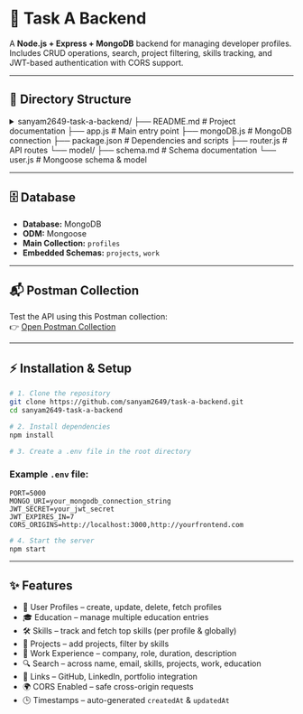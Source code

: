 
# 🚀 Task A Backend  

A **Node.js + Express + MongoDB** backend for managing developer profiles.  
Includes CRUD operations, search, project filtering, skills tracking, and JWT-based authentication with CORS support.

---

## 📂 Directory Structure  

<details>
<summary>
sanyam2649-task-a-backend/
├── README.md             # Project documentation
├── app.js                # Main entry point
├── mongoDB.js            # MongoDB connection
├── package.json          # Dependencies and scripts
├── router.js             # API routes
└── model/
├── schema.md         # Schema documentation
└── user.js           # Mongoose schema & model

</summary>
</details>

---

## 🗄️ Database  

- **Database:** MongoDB  
- **ODM:** Mongoose  
- **Main Collection:** `profiles`  
- **Embedded Schemas:** `projects`, `work`  

---

## 📬 Postman Collection  

Test the API using this Postman collection:  
👉 [Open Postman Collection](https://cloudy-firefly-69138.postman.co/workspace/Sanyam-Bansal~1e58cae1-7e55-4883-96fd-4462de73c76c/collection/31953662-68263de6-04e6-4f8b-8f69-ca5e6fa6d0ca?action=share&source=copy-link&creator=31953662)

---

## ⚡ Installation & Setup  

```bash
# 1. Clone the repository
git clone https://github.com/sanyam2649/task-a-backend.git
cd sanyam2649-task-a-backend

# 2. Install dependencies
npm install

# 3. Create a .env file in the root directory
````

### Example `.env` file:

```env
PORT=5000
MONGO_URI=your_mongodb_connection_string
JWT_SECRET=your_jwt_secret
JWT_EXPIRES_IN=7
CORS_ORIGINS=http://localhost:3000,http://yourfrontend.com
```

```bash
# 4. Start the server
npm start
```

---

## ✨ Features

* 👤 User Profiles – create, update, delete, fetch profiles
* 🎓 Education – manage multiple education entries
* 🛠️ Skills – track and fetch top skills (per profile & globally)
* 📂 Projects – add projects, filter by skills
* 💼 Work Experience – company, role, duration, description
* 🔍 Search – across name, email, skills, projects, work, education
* 🔗 Links – GitHub, LinkedIn, portfolio integration
* 🌍 CORS Enabled – safe cross-origin requests
* 🕒 Timestamps – auto-generated `createdAt` & `updatedAt`



